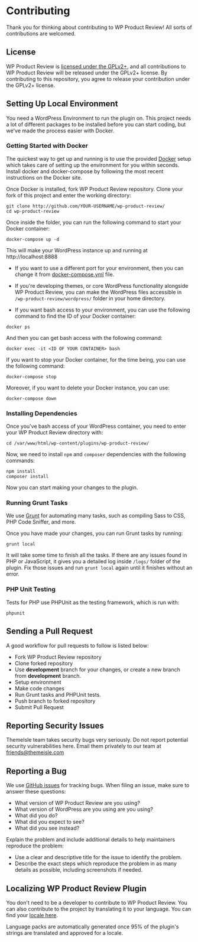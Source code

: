 # Contributing

Thank you for thinking about contributing to WP Product Review! All sorts of contributions are welcomed.

## License

WP Product Review is [licensed under the GPLv2+](LICENSE.txt), and all contributions to WP Product Review will be released under the GPLv2+ license. By contributing to this repository, you agree to release your contribution under the GPLv2+ license.

## Setting Up Local Environment

You need a WordPress Environment to run the plugin on. This project needs a lot of different packages to be installed before you can start coding, but we've made the process easier with Docker.

### Getting Started with Docker

The quickest way to get up and running is to use the provided [Docker](https://www.docker.com/) setup which takes care of setting up the environment for you within seconds. Install docker and docker-compose by following the most recent instructions on the Docker site.

Once Docker is installed, fork WP Product Review repository. Clone your fork of this project and enter the working directory:

```
git clone http://github.com/YOUR-USERNAME/wp-product-review/
cd wp-product-review
```

Once inside the folder, you can run the following command to start your Docker container:

```
docker-compose up -d
```

This will make your WordPress instance up and running at http://localhost:8888

- If you want to use a different port for your environment, then you can change it from [docker-compose.yml](docker-compose.yml) file.

- If you're developing themes, or core WordPress functionality alongside WP Product Review, you can make the WordPress files accessible in `/wp-product-review/wordpress/` folder in your home directory.

- If you want bash access to your environment, you can use the following command to find the ID of your Docker container:

```
docker ps
```

And then you can get bash access with the following command:

```
docker exec -it <ID OF YOUR CONTAINER> bash
```

If you want to stop your Docker container, for the time being, you can use the following command:

```
docker-compose stop
```

Moreover, if you want to delete your Docker instance, you can use:

```
docker-compose down
```

### Installing Dependencies

Once you've bash access of your WordPress container, you need to enter your WP Product Review directory with:

```
cd /var/www/html/wp-content/plugins/wp-product-review/
```

Now, we need to install `npm` and `composer` dependencies with the following commands:

```
npm install
composer install
```

Now you can start making your changes to the plugin.

### Running Grunt Tasks

We use [Grunt](https://gruntjs.com/) for automating many tasks, such as compiling Sass to CSS, PHP Code Sniffer, and more.

Once you have made your changes, you can run Grunt tasks by running:

```
grunt local
```

It will take some time to finish all the tasks. If there are any issues found in PHP or JavaScript, it gives you a detailed log inside `/logs/` folder of the plugin. Fix those issues and run `grunt local` again until it finishes without an error.

### PHP Unit Testing

Tests for PHP use PHPUnit as the testing framework, which is run with:

```
phpunit
```

## Sending a Pull Request

A good workflow for pull requests to follow is listed below:

- Fork WP Product Review repository
- Clone forked repository
- Use **development** branch for your changes, or create a new branch from **development** branch.
- Setup environment
- Make code changes
- Run Grunt tasks and PHPUnit tests.
- Push branch to forked repository
- Submit Pull Request

## Reporting Security Issues

ThemeIsle team takes security bugs very seriously. Do not report potential security vulnerabilities here. Email them privately to our team at friends@themeisle.com

## Reporting a Bug

We use [GitHub issues](https://github.com/Codeinwp/wp-product-review/issues) for tracking bugs. When filing an issue, make sure to answer these questions:

- What version of WP Product Review are you using?
- What version of WordPress are you using are you using?
- What did you do?
- What did you expect to see?
- What did you see instead?

Explain the problem and include additional details to help maintainers reproduce the problem:

- Use a clear and descriptive title for the issue to identify the problem.
- Describe the exact steps which reproduce the problem in as many details as possible, including screenshots if needed.

## Localizing WP Product Review Plugin

You don't need to be a developer to contribute to WP Product Review. You can also contribute to the project by translating it to your language. You can find your [locale here](https://translate.wordpress.org/projects/wp-plugins/wp-product-review).

Language packs are automatically generated once 95% of the plugin's strings are translated and approved for a locale.